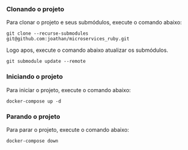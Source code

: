 ### Clonando o projeto

Para clonar o projeto e seus submódulos, execute o comando abaixo:

```shell
git clone --recurse-submodules git@github.com:joathan/microservices_ruby.git
```

Logo apos, execute o comando abaixo atualizar os submódulos.

```shell
git submodule update --remote
```

### Iniciando o projeto

Para iniciar o projeto, execute o comando abaixo:

```shell
docker-compose up -d
```

### Parando o projeto

Para parar o projeto, execute o comando abaixo:

```shell
docker-compose down
```
